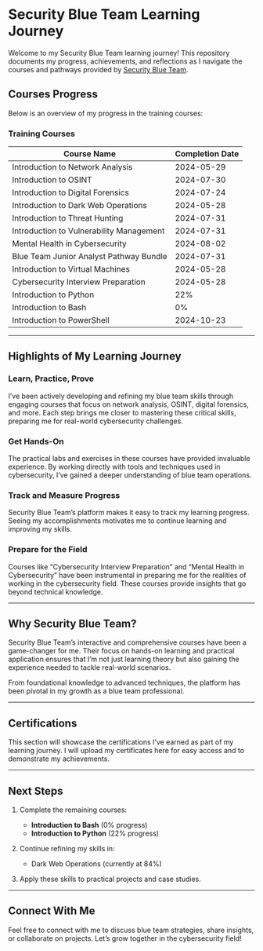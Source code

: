 # Security Blue Team Learning Journey

Welcome to my Security Blue Team learning journey! This repository documents my progress, achievements, and reflections as I navigate the courses and pathways provided by [Security Blue Team](https://elearning.securityblue.team/).

## Courses Progress
Below is an overview of my progress in the training courses:

### **Training Courses**
| Course Name                           | Completion Date|
|---------------------------------------|----------------|
| Introduction to Network Analysis      | 2024-05-29     |
| Introduction to OSINT                 | 2024-07-30     |
| Introduction to Digital Forensics     | 2024-07-24     |
| Introduction to Dark Web Operations   | 2024-05-28     |
| Introduction to Threat Hunting        | 2024-07-31     |
| Introduction to Vulnerability Management | 2024-07-31  |
| Mental Health in Cybersecurity        | 2024-08-02     |
| Blue Team Junior Analyst Pathway Bundle | 2024-07-31   |
| Introduction to Virtual Machines      | 2024-05-28     |
| Cybersecurity Interview Preparation   | 2024-05-28     |
| Introduction to Python                | 22%      |
| Introduction to Bash                  | 0%       |
| Introduction to PowerShell            | 2024-10-23     |

---

## Highlights of My Learning Journey

### **Learn, Practice, Prove**
I’ve been actively developing and refining my blue team skills through engaging courses that focus on network analysis, OSINT, digital forensics, and more. Each step brings me closer to mastering these critical skills, preparing me for real-world cybersecurity challenges.

### **Get Hands-On**
The practical labs and exercises in these courses have provided invaluable experience. By working directly with tools and techniques used in cybersecurity, I’ve gained a deeper understanding of blue team operations.

### **Track and Measure Progress**
Security Blue Team’s platform makes it easy to track my learning progress. Seeing my accomplishments motivates me to continue learning and improving my skills.

### **Prepare for the Field**
Courses like “Cybersecurity Interview Preparation” and “Mental Health in Cybersecurity” have been instrumental in preparing me for the realities of working in the cybersecurity field. These courses provide insights that go beyond technical knowledge.

---

## Why Security Blue Team?
Security Blue Team’s interactive and comprehensive courses have been a game-changer for me. Their focus on hands-on learning and practical application ensures that I’m not just learning theory but also gaining the experience needed to tackle real-world scenarios.

From foundational knowledge to advanced techniques, the platform has been pivotal in my growth as a blue team professional.

---

## Certifications
This section will showcase the certifications I’ve earned as part of my learning journey. I will upload my certificates here for easy access and to demonstrate my achievements.

---

## Next Steps
1. Complete the remaining courses:
   - **Introduction to Bash** (0% progress)
   - **Introduction to Python** (22% progress)

2. Continue refining my skills in:
   - Dark Web Operations (currently at 84%)

3. Apply these skills to practical projects and case studies.

---

## Connect With Me
Feel free to connect with me to discuss blue team strategies, share insights, or collaborate on projects. Let’s grow together in the cybersecurity field!


